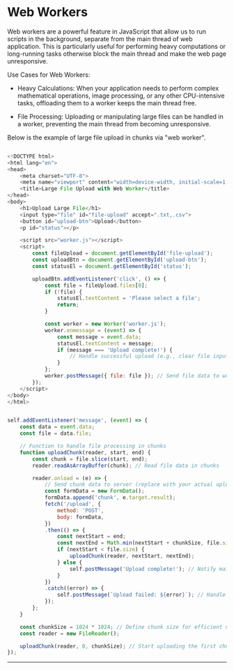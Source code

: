 # Web Workers

Web workers are a powerful feature in JavaScript that allow us to run scripts in the background, separate from the main thread of web application. This is particularly useful for performing heavy computations or long-running tasks otherwise block the main thread and make the web page unresponsive.

Use Cases for Web Workers:

- Heavy Calculations: When your application needs to perform complex mathematical operations, image processing, or any other CPU-intensive tasks, offloading them to a worker keeps the main thread free.

- File Processing: Uploading or manipulating large files can be handled in a worker, preventing the main thread from becoming unresponsive.

Below is the example of large file upload in chunks via "web worker".

```js

<!DOCTYPE html>
<html lang="en">
<head>
    <meta charset="UTF-8">
    <meta name="viewport" content="width=device-width, initial-scale=1.0">
    <title>Large File Upload with Web Worker</title>
</head>
<body>
    <h1>Upload Large File</h1>
    <input type="file" id="file-upload" accept=".txt,.csv">
    <button id="upload-btn">Upload</button>
    <p id="status"></p>

    <script src="worker.js"></script>
    <script>
        const fileUpload = document.getElementById('file-upload');
        const uploadBtn = document.getElementById('upload-btn');
        const statusEl = document.getElementById('status');

        uploadBtn.addEventListener('click', () => {
            const file = fileUpload.files[0];
            if (!file) {
                statusEl.textContent = 'Please select a file';
                return;
            }

            const worker = new Worker('worker.js');
            worker.onmessage = (event) => {
                const message = event.data;
                statusEl.textContent = message;
                if (message === 'Upload complete!') {
                    // Handle successful upload (e.g., clear file input, show success message)
                }
            };
            worker.postMessage({ file: file }); // Send file data to worker
        });
    </script>
</body>
</html>

```

```js

self.addEventListener('message', (event) => {
    const data = event.data;
    const file = data.file;

    // Function to handle file processing in chunks
    function uploadChunk(reader, start, end) {
        const chunk = file.slice(start, end);
        reader.readAsArrayBuffer(chunk); // Read file data in chunks

        reader.onload = (e) => {
            // Send chunk data to server (replace with your actual upload logic)
            const formData = new FormData();
            formData.append('chunk', e.target.result);
            fetch('/upload', {
                method: 'POST',
                body: formData,
            })
            .then(() => {
                const nextStart = end;
                const nextEnd = Math.min(nextStart + chunkSize, file.size);
                if (nextStart < file.size) {
                    uploadChunk(reader, nextStart, nextEnd);
                } else {
                    self.postMessage('Upload complete!'); // Notify main thread of completion
                }
            })
            .catch((error) => {
                self.postMessage(`Upload failed: ${error}`); // Handle upload errors
            });
        };
    }

    const chunkSize = 1024 * 1024; // Define chunk size for efficient upload
    const reader = new FileReader();

    uploadChunk(reader, 0, chunkSize); // Start uploading the first chunk
});


```

<hr>